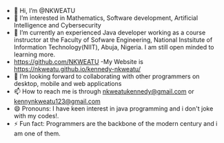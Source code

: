 - 👋 Hi, I’m @NKWEATU
- 👀 I’m interested in Mathematics, Software development, Artificial Intelligence and Cybersecurity
- 🌱 I’m currently an experienced Java developer working as a course instructor at the Faculty of Sofware Engineering, National Instsitute of Information Technology(NIIT), Abuja, Nigeria. I am still open minded to learning more.
- https://github.com/NKWEATU
-My Website is https://nkweatu.github.io/kennedy-nkweatu/
- 💞️ I’m looking forward to collaborating with other programmers on desktop, mobile and web applications
- 📫 How to reach me is through nkweatukennedy@gmail.com or kennynkweatu123@gmail.com
- 😄 Pronouns: I have keen interest in java programming and i don't joke with my codes!.
- ⚡ Fun fact: Programmers are the backbone of the modern century and i am one of them.

<!---
NKWEATU/NKWEATU is a ✨ special ✨ repository because its `contains clear codes on java projects` (this file) appears on your GitHub profile.
You can click the Preview link to take a look at your changes.
--->
